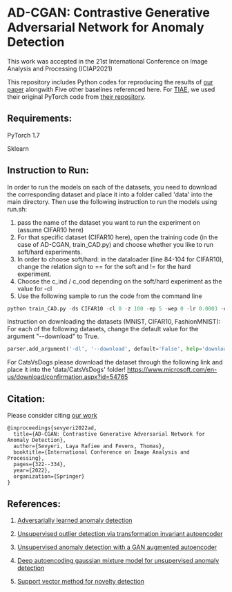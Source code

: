 # AD-CGAN: Contrastive Generative Adversarial Network for Anomaly Detection

This work was accepted in the 21st International Conference on Image Analysis and Processing (ICIAP2021)

This repository includes Python codes for reproducing the results of [our paper](ttps://link.springer.com/chapter/10.1007/978-3-031-06427-2_27) alongwith Five other baselines referenced here. For [TIAE](https://ieeexplore.ieee.org/stamp/stamp.jsp?arnumber=9376856), we used their original PyTorch code from [their repository](https://github.com/wogong/pt-tiae). 

## Requirements:

PyTorch 1.7

Sklearn


## Instruction to Run:

In order to run the models on each of the datasets, you need to download the corresponding dataset and place it into a folder called 'data' into the main directory. Then use the following instruction to run the models using run.sh:
1. pass the name of the dataset you want to run the experiment on (assume CIFAR10 here)
2. For that specific dataset (CIFAR10 here), open the training code (in the case of AD-CGAN, train_CAD.py) and choose whether you like to run soft/hard experiments.
3. In order to choose soft/hard: in the dataloader (line 84-104 for CIFAR10), change the relation sign to == for the soft and != for the hard experiment.
4. Choose the c_ind / c_ood depending on the soft/hard experiment as the value for -cl
5. Use the following sample to run the code from the command line

```python
python train_CAD.py -ds CIFAR10 -cl 0 -z 100 -ep 5 -wep 0 -lr 0.0003 -elr 0.0002 -rs 11 -lm 0.1 -bt 0.5
```

Instruction on downloading the datasets (MNIST, CIFAR10, FashionMNIST):
For each of the following datasets, change the default value for the argument "--download" to True.
```python
parser.add_argument('-dl', '--download', default='False', help='download the datasets')
```


For CatsVsDogs please download the dataset through the following link and place it into the 'data/CatsVsDogs' folder!
https://www.microsoft.com/en-us/download/confirmation.aspx?id=54765


## Citation:
Please consider citing [our work](https://link.springer.com/chapter/10.1007/978-3-031-06427-2_27)

```
@inproceedings{sevyeri2022ad,
  title={AD-CGAN: Contrastive Generative Adversarial Network for Anomaly Detection},
  author={Sevyeri, Laya Rafiee and Fevens, Thomas},
  booktitle={International Conference on Image Analysis and Processing},
  pages={322--334},
  year={2022},
  organization={Springer}
}
```

## References:

1. [Adversarially learned anomaly detection](https://ieeexplore.ieee.org/stamp/stamp.jsp?arnumber=8594897&casa_token=Z_qOGEPCDycAAAAA:AFG84CIXLTMGrOcioInLaRv64YahtF4aletlDkUjeYZcwu5RWbcuMmzJ6qpePXjfrHQLv-F_EFk&tag=1)

2. [Unsupervised outlier detection via transformation invariant autoencoder](https://ieeexplore.ieee.org/stamp/stamp.jsp?arnumber=9376856)

3. [Unsupervised anomaly detection with a GAN augmented autoencoder](https://link.springer.com/chapter/10.1007/978-3-030-61609-0_38)

4. [Deep autoencoding gaussian mixture model for unsupervised anomaly detection](https://openreview.net/pdf?id=BJJLHbb0-)

5. [Support vector method for novelty detection](https://proceedings.neurips.cc/paper/1999/file/8725fb777f25776ffa9076e44fcfd776-Paper.pdf)
